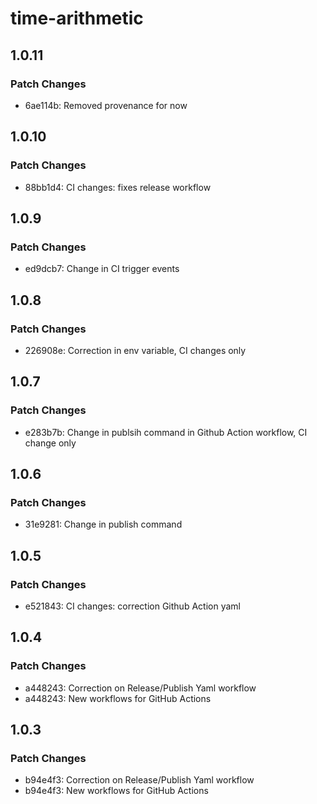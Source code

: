 # time-arithmetic

## 1.0.11

### Patch Changes

- 6ae114b: Removed provenance for now

## 1.0.10

### Patch Changes

- 88bb1d4: CI changes: fixes release workflow

## 1.0.9

### Patch Changes

- ed9dcb7: Change in CI trigger events

## 1.0.8

### Patch Changes

- 226908e: Correction in env variable, CI changes only

## 1.0.7

### Patch Changes

- e283b7b: Change in publsih command in Github Action workflow, CI change only

## 1.0.6

### Patch Changes

- 31e9281: Change in publish command

## 1.0.5

### Patch Changes

- e521843: CI changes: correction Github Action yaml

## 1.0.4

### Patch Changes

- a448243: Correction on Release/Publish Yaml workflow
- a448243: New workflows for GitHub Actions

## 1.0.3

### Patch Changes

- b94e4f3: Correction on Release/Publish Yaml workflow
- b94e4f3: New workflows for GitHub Actions
